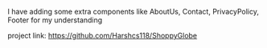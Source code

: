 I have adding some extra components like AboutUs, Contact, PrivacyPolicy, Footer for my understanding


project link: https://github.com/Harshcs118/ShoppyGlobe
